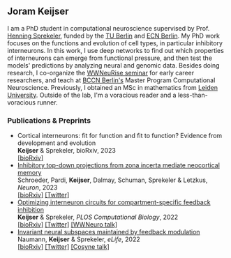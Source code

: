 ## Joram Keijser

I am a PhD student in computational neuroscience supervised by Prof. [Henning Sprekeler](https://www.sprekelerlab.org/), funded by the [TU Berlin](https://www.tu.berlin/) and [ECN Berlin](https://www.ecn-berlin.de/). My PhD work focuses on the functions and evolution of cell types, in particular inhibitory interneurons. In this work, I use deep networks to find out which properties of interneurons can emerge from functional pressure, and then test the models' predictions by analyzing neural and genomic data. Besides doing research, I co-organize the [WWNeuRise seminar](https://neurise.github.io/) for early career researchers, and teach at [BCCN Berlin's](https://www.bccn-berlin.de/) Master Program Computational Neuroscience. Previously, I obtained an MSc in mathematics from [Leiden University](https://www.universiteitleiden.nl/). Outside of the lab, I'm a voracious reader and a less-than-voracious runner.  

### Publications & Preprints 
- Cortical interneurons: fit for function and fit to function? Evidence from development and evolution\
 **Keijser** & Sprekeler, bioRxiv, 2023\
 [[bioRxiv]](https://doi.org/10.1101/2023.02.23.529671)
- [Inhibitory top-down projections from zona incerta mediate neocortical memory](https://doi.org/10.1016/j.neuron.2022.12.010)\
  Schroeder, Pardi, **Keijser**, Dalmay, Schuman, Sprekeler & Letzkus,  _Neuron_, 2023 \
  [[bioRxiv]](https://doi.org/10.1101/2022.02.07.479360) [[Twitter]](https://twitter.com/anna_schroed/status/1490986047186288643?s=20&t=9szqPmtJHnibb7hc3OgJUw)
- [Optimizing interneuron circuits for compartment-specific feedback inhibition](https://doi.org/10.1371/journal.pcbi.1009933)\
  **Keijser** & Sprekeler, _PLOS Computational Biology_, 2022 \
  [[bioRxiv]](https://www.biorxiv.org/content/10.1101/2020.11.17.386920v2) [[Twitter]](https://twitter.com/sprekeler/status/1329388530808877057?s=20&t=mTEadfKIlJjh6b3N7Or6_Q) [[WWNeuro talk]](https://youtu.be/xU-fNLfY3gY)
- [Invariant neural subspaces maintained by feedback modulation](https://doi.org/10.7554/eLife.76096)\
  Naumann, **Keijser** & Sprekeler,  _eLife_, 2022 \
  [[bioRxiv]](https://www.biorxiv.org/content/10.1101/2021.10.29.466453v1) [[Twitter]](https://twitter.com/sprekeler/status/1455256882155773952?s=20&t=mTEadfKIlJjh6b3N7Or6_Q) [[Cosyne talk]](https://youtu.be/lG1Rn4AwmY8?t=9900)


